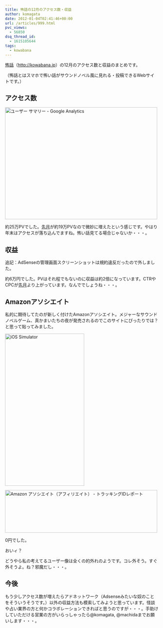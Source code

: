 ```yaml
---
title: 怖話の12月のアクセス数・収益
author: komagata
date: 2012-01-04T02:41:46+00:00
url: /articles/999.html
pvc_views:
  - 56850
dsq_thread_id:
  - 1615105644
tags:
  - kowabana
---
```

<a href="http://kowabana.jp" title="怖話" target="_blank">怖話</a>（<a href="http://kowabana.jp" title="怖話" target="_blank">http://kowabana.jp</a>）の12月のアクセス数と収益のまとめです。

（怖話とはスマホで怖い話がサウンドノベル風に見れる・投稿できるWebサイトです。）

## アクセス数


  <a href="http://www.flickr.com/photos/komagata/6631885727/" title="ユーザー サマリー - Google Analytics by komagata, on Flickr"><img src="http://farm8.staticflickr.com/7159/6631885727_4cbc12ef24.jpg" width="500" height="368" alt="ユーザー サマリー - Google Analytics" /></a>


約25万PVでした。[先月][1]が約19万PVなので微妙に増えたという感じです。やはり年末はアクセスが落ち込んでますね。怖い話見てる場合じゃないか・・・。

## 収益

追記：AdSenseの管理画面スクリーンショットは規約違反だったので外しました。

約6万円でした。PVはそれ程でもないのに収益は約2倍になっています。CTRやCPCが[先月][1]より上がっています。なんででしょうね・・・。

## Amazonアソシエイト

私的に期待してたのが新しく付けたAmazonアソシエイト。メジャーなサウンドノベルゲーム、真かまいたちの夜が発売されるのでこのサイトにぴったりでは？と思って貼ってみました。


  <a href="http://www.flickr.com/photos/komagata/6632107269/" title="iOS Simulator by komagata, on Flickr"><img src="http://farm8.staticflickr.com/7019/6632107269_1ac6c238a3.jpg" width="260" height="500" alt="iOS Simulator" /></a>



  <a href="http://www.flickr.com/photos/komagata/6631921119/" title="Amazon アソシエイト（アフィリエイト） - トラッキングIDレポート by komagata, on Flickr"><img src="http://farm8.staticflickr.com/7151/6631921119_f02db5f6fc.jpg" width="500" height="140" alt="Amazon アソシエイト（アフィリエイト） - トラッキングIDレポート" /></a>


0円でした。

おいィ？

どうやら私の考えてるユーザー像は全くの的外れのようです。コレ外そう。すぐ外そうよ。ね？邪魔だし・・・。

## 今後

もう少しアクセス数が増えたらアドネットワーク（Adsenseみたいな奴のことをそういうそうです。）以外の収益方法も模索してみようと思っています。怪談や占い業界の方と何かコラボレーションできればと思うのですが・・・。手助けしていただける営業の方がいらっしゃったら@komagata, @machidaまでお願いします・・・。

 [1]: http://fjord.jp/love/963.html
